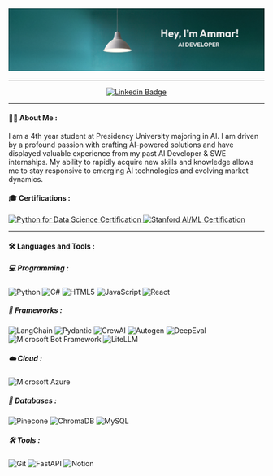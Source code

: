 <img src="banner for github.png">
<hr>
<div align="center">
<a href="https://www.linkedin.com/in/ammar-khatri-458544211/" >
    <img src="https://img.shields.io/badge/LinkedIn-blue?style=for-the-badge&logo=linkedin&logoColor=white" alt="Linkedin Badge" />
</a>
</div>
<hr>


#### 🙋‍♂️ About Me :
I am a 4th year student at Presidency University majoring in AI. I am driven by a profound passion with crafting AI-powered solutions and have displayed valuable experience from my past AI Developer & SWE internships. My ability to rapidly acquire new skills and knowledge allows me to stay responsive to emerging AI technologies and evolving market dynamics.

#### 🎓 Certifications :
<div id="header" >
  <div id="badges">
    <a href="https://www.mygreatlearning.com/certificate/TKHXHXXQ" target="_blank">
        <img src="https://img.shields.io/badge/Python%20for%20Data%20Science-000000?style=flat&logo=Python&logoColor=ffe873&labelColor=306998" alt="Python for Data Science Certification">
    </a>
    <a href="https://www.coursera.org/account/accomplishments/specialization/REM7ZSFZCJAP" target="_blank">
        <img src="https://img.shields.io/badge/AI/ML%20Certified%20by%20Stanford-000000?style=flat&logo=Coursera&logoColor=white&labelColor=000080" alt="Stanford AI/ML Certification">
    </a>
   </div>
</div>

---

#### 🛠️ Languages and Tools :
##### 💻 Programming : 
![Python](https://img.shields.io/badge/Python-FFD43B?style=for-the-badge&logo=python&logoColor=blue)
![C#](https://img.shields.io/badge/C%23-239120?style=for-the-badge&logo=c-sharp&logoColor=white)
![HTML5](https://img.shields.io/badge/HTML5-E34F26?style=for-the-badge&logo=html5&logoColor=white)
![JavaScript](https://img.shields.io/badge/JavaScript-323330?style=for-the-badge&logo=javascript&logoColor=F7DF1E)
![React](https://img.shields.io/badge/React-20232A?style=for-the-badge&logo=react&logoColor=61DAFB)

##### 🧩 Frameworks :
![LangChain](https://img.shields.io/badge/LangChain-000000?style=for-the-badge&logo=python&logoColor=white)
![Pydantic](https://img.shields.io/badge/Pydantic-E92063?style=for-the-badge&logo=python&logoColor=white)
![CrewAI](https://img.shields.io/badge/CrewAI-4A90E2?style=for-the-badge&logo=artificial-intelligence&logoColor=white)
![Autogen](https://img.shields.io/badge/Autogen-FF6F61?style=for-the-badge&logo=microsoft&logoColor=white)
![DeepEval](https://img.shields.io/badge/DeepEval-007ACC?style=for-the-badge&logo=python&logoColor=white)
![Microsoft Bot Framework](https://img.shields.io/badge/Microsoft%20Bot%20Framework-5C2D91?style=for-the-badge&logo=microsoft&logoColor=white)
![LiteLLM](https://img.shields.io/badge/LiteLLM-000000?style=for-the-badge&logo=python&logoColor=white)

##### ☁️ Cloud :
![Microsoft Azure](https://img.shields.io/badge/Microsoft%20Azure-0089D6?style=for-the-badge&logo=microsoft-azure&logoColor=white)

##### 💾 Databases :
![Pinecone](https://img.shields.io/badge/Pinecone-6E57FF?style=for-the-badge&logo=database&logoColor=white)
![ChromaDB](https://img.shields.io/badge/ChromaDB-4285F4?style=for-the-badge&logo=database&logoColor=white)
![MySQL](https://img.shields.io/badge/MySQL-005C84?style=for-the-badge&logo=mysql&logoColor=white)

##### 🛠️ Tools :
![Git](https://img.shields.io/badge/Git-F05032?style=for-the-badge&logo=git&logoColor=white)
![FastAPI](https://img.shields.io/badge/FastAPI-009688?style=for-the-badge&logo=fastapi&logoColor=white)
![Notion](https://img.shields.io/badge/Notion-000000?style=for-the-badge&logo=notion&logoColor=white)

